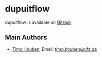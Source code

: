# dupuitflow

dupuitflow is available on [GitHub](https://github.com/timohouben/dupuitflow)


## Main Authors

- [Timo Houben](https://github.com/timohouben), Email:  <timo.houben@ufz.de>
